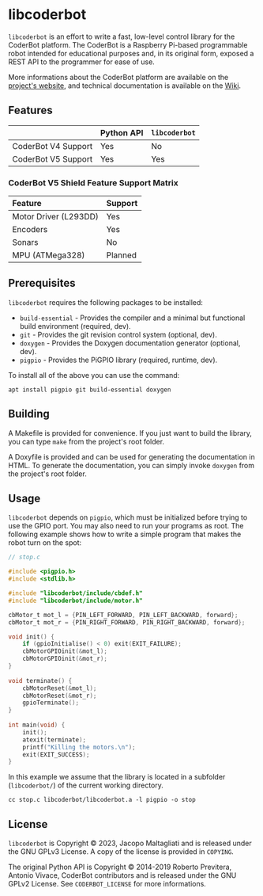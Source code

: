 # libcoderbot

`libcoderbot` is an effort to write a fast, low-level control library for the CoderBot platform. The CoderBot is a Raspberry Pi-based programmable robot intended for educational purposes and, in its original form, exposed a REST API to the programmer for ease of use. 

More informations about the CoderBot platform are available on the [project's website](https://www.coderbot.org), and technical documentation is available on the [Wiki](https://github.com/CoderBotOrg/coderbot/wiki).

## Features

|                     | Python API | `libcoderbot` |
| :------------------ | ---------- | ------------- |
| CoderBot V4 Support | Yes        | No            |
| CoderBot V5 Support | Yes        | Yes           |

### CoderBot V5 Shield Feature Support Matrix

| Feature               | Support |
| :-------------------- | ------- |
| Motor Driver (L293DD) | Yes     |
| Encoders              | Yes     |
| Sonars                | No      |
| MPU (ATMega328)       | Planned |

## Prerequisites

`libcoderbot` requires the following packages to be installed:
- `build-essential` - Provides the compiler and a minimal but functional build environment (required, dev).
- `git` - Provides the git revision control system (optional, dev).
- `doxygen` - Provides the Doxygen documentation generator (optional, dev).
- `pigpio` - Provides the PiGPIO library (required, runtime, dev).

To install all of the above you can use the command:

```
apt install pigpio git build-essential doxygen 
```

## Building

A Makefile is provided for convenience. If you just want to build the library, you can type `make` from the project's root folder.

A Doxyfile is provided and can be used for generating the documentation in HTML. To generate the documentation, you can simply invoke `doxygen` from the project's root folder.

## Usage

`libcoderbot` depends on `pigpio`, which must be initialized before trying to use the GPIO port. You may also need to run your programs as root. The following example shows how to write a simple program that makes the robot turn on the spot:

```c
// stop.c

#include <pigpio.h>
#include <stdlib.h>

#include "libcoderbot/include/cbdef.h"
#include "libcoderbot/include/motor.h"

cbMotor_t mot_l = {PIN_LEFT_FORWARD, PIN_LEFT_BACKWARD, forward};
cbMotor_t mot_r = {PIN_RIGHT_FORWARD, PIN_RIGHT_BACKWARD, forward};

void init() {
	if (gpioInitialise() < 0) exit(EXIT_FAILURE);
	cbMotorGPIOinit(&mot_l);
	cbMotorGPIOinit(&mot_r);
}
			
void terminate() {
	cbMotorReset(&mot_l);
	cbMotorReset(&mot_r);
	gpioTerminate();
}
						
int main(void) {
	init();
	atexit(terminate);
	printf("Killing the motors.\n");
	exit(EXIT_SUCCESS);
}
```

In this example we assume that the library is located in a subfolder (`libcoderbot/`) of the current working directory.

```shell
cc stop.c libcoderbot/libcoderbot.a -l pigpio -o stop
```

## License

`libcoderbot` is Copyright © 2023, Jacopo Maltagliati and is released under the
GNU GPLv3 License. A copy of the license is provided in `COPYING`.

The original Python API is Copyright © 2014-2019 Roberto Previtera, Antonio Vivace, CoderBot contributors and is released under the GNU GPLv2 License. See `CODERBOT_LICENSE` for more informations.
